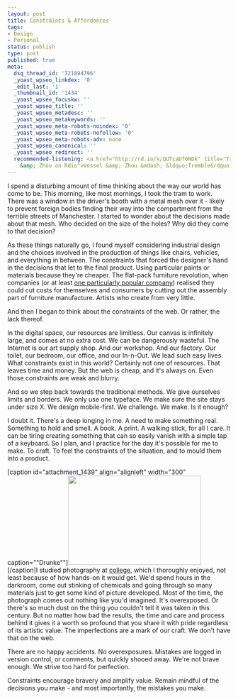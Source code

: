 ```yaml
---
layout: post
title: Constraints & Affordances
tags:
- Design
- Personal
status: publish
type: post
published: true
meta:
  dsq_thread_id: '721894796'
  _yoast_wpseo_linkdex: '0'
  _edit_last: '1'
  _thumbnail_id: '1434'
  _yoast_wpseo_focuskw: ''
  _yoast_wpseo_title: ''
  _yoast_wpseo_metadesc: ''
  _yoast_wpseo_metakeywords: ''
  _yoast_wpseo_meta-robots-noindex: '0'
  _yoast_wpseo_meta-robots-nofollow: '0'
  _yoast_wpseo_meta-robots-adv: none
  _yoast_wpseo_canonical: ''
  _yoast_wpseo_redirect: ''
  recommended-listening: <a href="http://rd.io/x/QUTcaDf6NDk" title="Tremble by Vessel
    &amp; Zhou on Rdio">Vessel &amp; Zhou &mdash; &ldquo;Tremble&rdquo;</a>
---
```

I spend a disturbing amount of time thinking about the way our world has come to be. This morning, like most mornings, I took the tram to work. There was a window in the driver's booth with a metal mesh over it - likely to prevent foreign bodies finding their way into the compartment from the terrible streets of Manchester. I started to wonder about the decisions made about that mesh. Who decided on the size of the holes? Why did they come to that decision?

As these things naturally go, I found myself considering industrial design and the choices involved in the production of things like chairs, vehicles, and everything in between. The constraints that forced the designer's hand in the decisions that let to the final product. Using particular paints or materials because they're cheaper. The flat-pack furniture revolution, when companies (or at least <a href="http://ikea.com">one particularly popular company</a>) realised they could cut costs for themselves and consumers by cutting out the assembly part of furniture manufacture. Artists who create from very little.

And then I began to think about the constraints of the web. Or rather, the lack thereof. <!--more-->

In the digital space, our resources are limitless. Our canvas is infinitely large, and comes at no extra cost. We can be dangerously wasteful. The Internet is our art supply shop. And our workshop. And our factory. Our toilet, our bedroom, our office, and our In-n-Out. We lead such easy lives. What constraints exist in this world? Certainly not one of resources. That leaves time and money. But the web is cheap, and it's always on. Even those constraints are weak and blurry.

And so we step back towards the traditional methods. We give ourselves limits and borders. We only use one typeface. We make sure the site stays under size X. We design mobile-first. We challenge. We make. Is it enough?

I doubt it. There's a deep longing in me. A need to make something real. Something to hold and smell. A book. A print. A walking stick, for all I care. It can be tiring creating something that can so easily vanish with a simple tap of a keyboard. So I plan, and I practice for the day it's possible for me to make. To craft. To feel the constraints of the situation, and to mould them into a product.

[caption id="attachment_1439" align="alignleft" width="300" caption="&quot;Drunke&quot;"]<a href="http://daneden.me/wp-content/uploads/2012/06/Drunke.jpg"><img src="http://daneden.me/wp-content/uploads/2012/06/Drunke-300x201.jpg" alt="" title="Drunke" width="300" height="201" class="size-medium wp-image-1439" /></a>[/caption]I studied photography at <a href="http://www.camsfc.ac.uk">college</a>, which I thoroughly enjoyed, not least because of how hands-on it would get. We'd spend hours in the darkroom, come out stinking of chemicals and going through so many materials just to get some kind of picture developed. Most of the time, the photograph comes out nothing like you'd imagined. It's overexposed. Or there's so much dust on the thing you couldn't tell it was taken in this century. But no matter how bad the results, the time and care and process behind it gives it a worth so profound that you share it with pride regardless of its artistic value. The imperfections are a mark of our craft. We don't have that on the web.

There are no happy accidents. No overexposures. Mistakes are logged in version control, or comments, but quickly shooed away. We're not brave enough. We strive too hard for perfection.

Constraints encourage bravery and amplify value. Remain mindful of the decisions you make - and most importantly, the mistakes you make.
